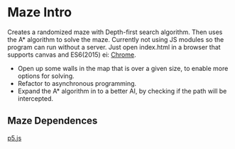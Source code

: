 # Maze Intro
Creates a randomized maze with Depth-first search algorithm. Then uses the A* algorithm to solve the maze. Currently not using JS modules so the program can run without a server. Just open index.html in a browser that supports canvas and ES6(2015) ei: [Chrome](https://www.google.com/chrome/).

- Open up some walls in the map that is over a given size, to enable more options for solving.
- Refactor to asynchronous programming.
- Expand the A* algorithm in to a better AI, by checking if the path will be intercepted.

## Maze Dependences
[p5.js](https://p5js.org/get-started/)